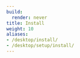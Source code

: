 ```yaml
---
build:
  render: never
title: Install
weight: 10
aliases:
- /desktop/install/
- /desktop/setup/install/
---
```

